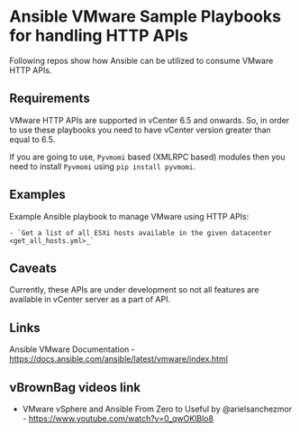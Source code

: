 # Ansible VMware Sample Playbooks for handling HTTP APIs


Following repos show how Ansible can be utilized to consume VMware HTTP APIs.

Requirements
------------

VMware HTTP APIs are supported in vCenter 6.5 and onwards. So, in order to use these playbooks you need to have vCenter version greater than equal to 6.5.

If you are going to use, ``Pyvmomi`` based (XMLRPC based) modules then you need to install ``Pyvmomi`` using ``pip install pyvmomi``.


Examples
--------

Example Ansible playbook to manage VMware using HTTP APIs:

    - `Get a list of all ESXi hosts available in the given datacenter <get_all_hosts.yml>_`


Caveats
-------

Currently, these APIs are under development so not all features are available in vCenter server as a part of API.


Links
-----

Ansible VMware Documentation - https://docs.ansible.com/ansible/latest/vmware/index.html


vBrownBag videos link
---------------------

* VMware vSphere and Ansible From Zero to Useful by @arielsanchezmor - https://www.youtube.com/watch?v=0_qwOKlBlo8
